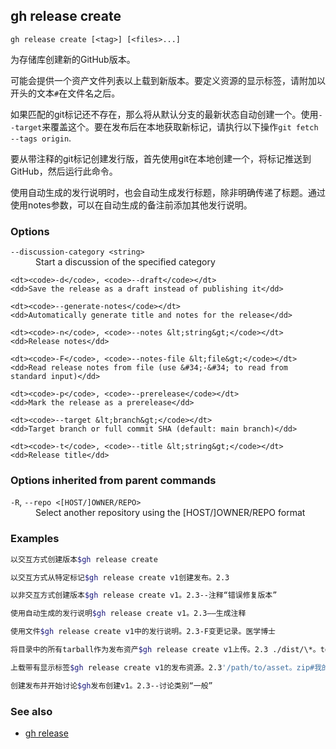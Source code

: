

## gh release create

```
gh release create [<tag>] [<files>...]
```

为存储库创建新的GitHub版本。

可能会提供一个资产文件列表以上载到新版本。要定义资源的显示标签，请附加以开头的文本`#`在文件名之后。

如果匹配的git标记还不存在，那么将从默认分支的最新状态自动创建一个。使用`--target`来覆盖这个。要在发布后在本地获取新标记，请执行以下操作`git fetch --tags origin`.

要从带注释的git标记创建发行版，首先使用git在本地创建一个，将标记推送到GitHub，然后运行此命令。

使用自动生成的发行说明时，也会自动生成发行标题，除非明确传递了标题。通过使用notes参数，可以在自动生成的备注前添加其他发行说明。

### Options

<dl class="flags">
	<dt><code>--discussion-category &lt;string&gt;</code></dt>
	<dd>Start a discussion of the specified category</dd>

```
<dt><code>-d</code>, <code>--draft</code></dt>
<dd>Save the release as a draft instead of publishing it</dd>

<dt><code>--generate-notes</code></dt>
<dd>Automatically generate title and notes for the release</dd>

<dt><code>-n</code>, <code>--notes &lt;string&gt;</code></dt>
<dd>Release notes</dd>

<dt><code>-F</code>, <code>--notes-file &lt;file&gt;</code></dt>
<dd>Read release notes from file (use &#34;-&#34; to read from standard input)</dd>

<dt><code>-p</code>, <code>--prerelease</code></dt>
<dd>Mark the release as a prerelease</dd>

<dt><code>--target &lt;branch&gt;</code></dt>
<dd>Target branch or full commit SHA (default: main branch)</dd>

<dt><code>-t</code>, <code>--title &lt;string&gt;</code></dt>
<dd>Release title</dd>
```

</dl>

### Options inherited from parent commands

<dl class="flags">
	<dt><code>-R</code>, <code>--repo &lt;[HOST/]OWNER/REPO&gt;</code></dt>
	<dd>Select another repository using the [HOST/]OWNER/REPO format</dd>
</dl>

### Examples

```bash
以交互方式创建版本$gh release create

以交互方式从特定标记$gh release create v1创建发布。2.3

以非交互方式创建版本$gh release create v1。2.3--注释“错误修复版本”

使用自动生成的发行说明$gh release create v1。2.3——生成注释

使用文件$gh release create v1中的发行说明。2.3-F变更记录。医学博士

将目录中的所有tarball作为发布资产$gh release create v1上传。2.3 ./dist/\*。tgz

上载带有显示标签$gh release create v1的发布资源。2.3'/path/to/asset。zip#我的显示标签'

创建发布并开始讨论$gh发布创建v1。2.3--讨论类别“一般”
```


### See also

-   [gh release](./gh_release)
